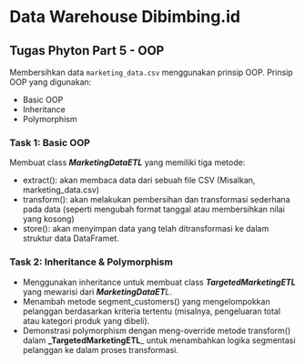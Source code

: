 # Data Warehouse Dibimbing.id

## Tugas Phyton Part 5 - OOP
Membersihkan data `marketing_data.csv` menggunakan prinsip OOP.
Prinsip OOP yang digunakan:
- Basic OOP
- Inheritance
- Polymorphism

### Task 1: Basic OOP
Membuat class _**MarketingDataETL**_ yang memiliki tiga metode: 
- extract(): akan membaca data dari sebuah file CSV (Misalkan, marketing_data.csv)
- transform(): akan melakukan pembersihan dan transformasi sederhana pada data (seperti mengubah format tanggal atau membersihkan nilai yang kosong)
- store(): akan menyimpan data yang telah ditransformasi ke dalam struktur data DataFramet.

### Task 2: Inheritance & Polymorphism
- Menggunakan inheritance untuk membuat class _**TargetedMarketingETL**_ yang mewarisi dari _**MarketingDataET**L_. 
- Menambah metode segment_customers() yang mengelompokkan pelanggan berdasarkan kriteria tertentu (misalnya, pengeluaran total atau kategori produk yang dibeli).
- Demonstrasi polymorphism dengan meng-override metode transform() dalam **_TargetedMarketingETL**_ untuk menambahkan logika segmentasi pelanggan ke dalam proses transformasi.



